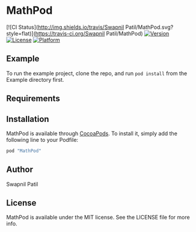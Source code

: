 # MathPod

[![CI Status](http://img.shields.io/travis/Swapnil Patil/MathPod.svg?style=flat)](https://travis-ci.org/Swapnil Patil/MathPod)
[![Version](https://img.shields.io/cocoapods/v/MathPod.svg?style=flat)](http://cocoapods.org/pods/MathPod)
[![License](https://img.shields.io/cocoapods/l/MathPod.svg?style=flat)](http://cocoapods.org/pods/MathPod)
[![Platform](https://img.shields.io/cocoapods/p/MathPod.svg?style=flat)](http://cocoapods.org/pods/MathPod)

## Example

To run the example project, clone the repo, and run `pod install` from the Example directory first.

## Requirements

## Installation

MathPod is available through [CocoaPods](http://cocoapods.org). To install
it, simply add the following line to your Podfile:

```ruby
pod "MathPod"
```

## Author

Swapnil Patil

## License

MathPod is available under the MIT license. See the LICENSE file for more info.
